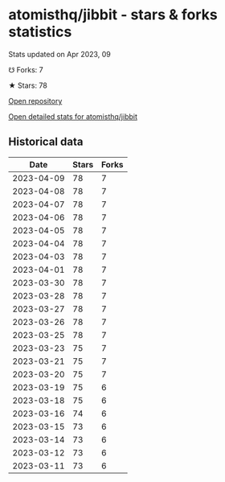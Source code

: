 # atomisthq/jibbit - stars & forks statistics

Stats updated on Apr 2023, 09

☋ Forks: 7

★ Stars: 78

[Open repository](https://github.com/atomisthq/jibbit)

[Open detailed stats for atomisthq/jibbit](https://reviewgithub.com/rep/atomisthq/jibbit)

## Historical data
| Date | Stars | Forks |
|------|-------|-------|
| 2023-04-09 | 78 | 7 | 
| 2023-04-08 | 78 | 7 | 
| 2023-04-07 | 78 | 7 | 
| 2023-04-06 | 78 | 7 | 
| 2023-04-05 | 78 | 7 | 
| 2023-04-04 | 78 | 7 | 
| 2023-04-03 | 78 | 7 | 
| 2023-04-01 | 78 | 7 | 
| 2023-03-30 | 78 | 7 | 
| 2023-03-28 | 78 | 7 | 
| 2023-03-27 | 78 | 7 | 
| 2023-03-26 | 78 | 7 | 
| 2023-03-25 | 78 | 7 | 
| 2023-03-23 | 75 | 7 | 
| 2023-03-21 | 75 | 7 | 
| 2023-03-20 | 75 | 7 | 
| 2023-03-19 | 75 | 6 | 
| 2023-03-18 | 75 | 6 | 
| 2023-03-16 | 74 | 6 | 
| 2023-03-15 | 73 | 6 | 
| 2023-03-14 | 73 | 6 | 
| 2023-03-12 | 73 | 6 | 
| 2023-03-11 | 73 | 6 | 

